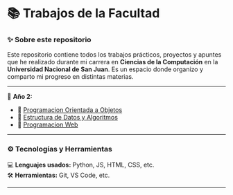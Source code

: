 # 📚 Trabajos de la Facultad  

### ✨ Sobre este repositorio  
Este repositorio contiene todos los trabajos prácticos, proyectos y apuntes que he realizado durante mi carrera en **Ciencias de la Computación** en la **Universidad Nacional de San Juan**. Es un espacio donde organizo y comparto mi progreso en distintas materias.  

---



📌 **Año 2:**  
- 🔹 [Programacion Orientada a Objetos](P.O.O)  
- 🔹 [Estructura de Datos y Algoritmos](E.D.A)  
- 🔹 [Programacion Web](ProgramacionWeb)  

---

### ⚙️ Tecnologías y Herramientas  
💻 **Lenguajes usados:** Python, JS, HTML, CSS, etc.  
🛠️ **Herramientas:** Git, VS Code, etc.  

---

